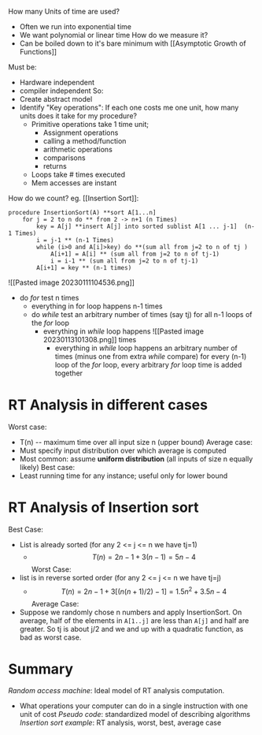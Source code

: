 How many Units of time are used?
- Often we run into exponential time
- We want polynomial or linear time
How do we measure it?
- Can be boiled down to it's bare minimum with [[Asymptotic Growth of Functions]]

Must be:
- Hardware independent
- compiler independent
So:
- Create abstract model
- Identify "Key operations": If each one costs me one unit, how many units does it take for my procedure?
	- Primitive operations take 1 time unit;
		- Assignment operations
		- calling a method/function
		- arithmetic operations
		- comparisons
		- returns
	- Loops take # times executed
	- Mem accesses are instant

How do we count?
eg. [[Insertion Sort]]:
```pseudo
procedure InsertionSort(A) **sort A[1...n] 
	for j = 2 to n do ** from 2 -> n+1 (n Times)
		key = A[j] **insert A[j] into sorted sublist A[1 ... j-1]  (n-1 Times)
		i = j-1 ** (n-1 Times)
		while (i>0 and A[i]>key) do **(sum all from j=2 to n of tj )
			A[i+1] = A[i] ** (sum all from j=2 to n of tj-1)
			i = i-1 ** (sum all from j=2 to n of tj-1)
		A[i+1] = key ** (n-1 times)
```
![[Pasted image 20230111104536.png]]
- do _for_ test n times
	- everything in for loop happens n-1 times
	- do _while_ test an arbitrary number of times (say tj) for all n-1 loops of the _for_ loop
		- everything in _while_ loop happens ![[Pasted image 20230113101308.png]] times
			- everything in _while_ loop happens an arbitrary number of times (minus one from extra _while_ compare) for every (n-1) loop of the _for_ loop, every arbitrary _for_ loop time is added together

# RT Analysis in different cases
Worst case:
- T(n) -- maximum time over all input size n (upper bound)
Average case:
- Must specify input distribution over which average is computed
- Most common: assume **uniform distribution** (all inputs of size n equally likely)
Best case:
- Least running time for any instance; useful only for lower bound

# RT Analysis of Insertion sort
Best Case:
- List is already sorted (for any 2 <= j <= n we have tj=1)
	- $$T(n) = 2n-1+3(n-1)=5n-4$$
Worst Case:
- list is in reverse sorted order (for any 2 <= j <= n we have tj=j)
	- $$T(n)=2n-1+3[(n(n+1)/2)-1]=1.5n^2 + 3.5n -4$$
Average Case:
- Suppose we randomly chose n numbers and apply InsertionSort. On average, half of the elements in `A[1..j]` are less than `A[j]` and half are greater. So tj is about j/2 and we and up with a quadratic function, as bad as worst case.

# Summary

_Random access machine_: Ideal model of RT analysis computation.
- What operations your computer can do in a single instruction with one unit of cost
_Pseudo code_: standardized model of describing algorithms
_Insertion sort example_: RT analysis, worst, best, average case

